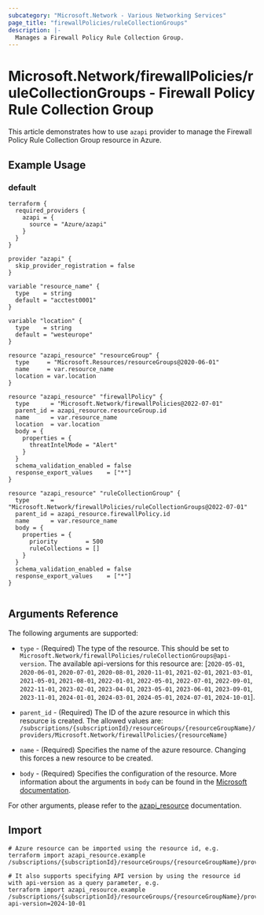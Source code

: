 ```yaml
---
subcategory: "Microsoft.Network - Various Networking Services"
page_title: "firewallPolicies/ruleCollectionGroups"
description: |-
  Manages a Firewall Policy Rule Collection Group.
---
```


# Microsoft.Network/firewallPolicies/ruleCollectionGroups - Firewall Policy Rule Collection Group

This article demonstrates how to use `azapi` provider to manage the Firewall Policy Rule Collection Group resource in Azure.



## Example Usage

### default

```hcl
terraform {
  required_providers {
    azapi = {
      source = "Azure/azapi"
    }
  }
}

provider "azapi" {
  skip_provider_registration = false
}

variable "resource_name" {
  type    = string
  default = "acctest0001"
}

variable "location" {
  type    = string
  default = "westeurope"
}

resource "azapi_resource" "resourceGroup" {
  type     = "Microsoft.Resources/resourceGroups@2020-06-01"
  name     = var.resource_name
  location = var.location
}

resource "azapi_resource" "firewallPolicy" {
  type      = "Microsoft.Network/firewallPolicies@2022-07-01"
  parent_id = azapi_resource.resourceGroup.id
  name      = var.resource_name
  location  = var.location
  body = {
    properties = {
      threatIntelMode = "Alert"
    }
  }
  schema_validation_enabled = false
  response_export_values    = ["*"]
}

resource "azapi_resource" "ruleCollectionGroup" {
  type      = "Microsoft.Network/firewallPolicies/ruleCollectionGroups@2022-07-01"
  parent_id = azapi_resource.firewallPolicy.id
  name      = var.resource_name
  body = {
    properties = {
      priority        = 500
      ruleCollections = []
    }
  }
  schema_validation_enabled = false
  response_export_values    = ["*"]
}


```



## Arguments Reference

The following arguments are supported:

* `type` - (Required) The type of the resource. This should be set to `Microsoft.Network/firewallPolicies/ruleCollectionGroups@api-version`. The available api-versions for this resource are: [`2020-05-01`, `2020-06-01`, `2020-07-01`, `2020-08-01`, `2020-11-01`, `2021-02-01`, `2021-03-01`, `2021-05-01`, `2021-08-01`, `2022-01-01`, `2022-05-01`, `2022-07-01`, `2022-09-01`, `2022-11-01`, `2023-02-01`, `2023-04-01`, `2023-05-01`, `2023-06-01`, `2023-09-01`, `2023-11-01`, `2024-01-01`, `2024-03-01`, `2024-05-01`, `2024-07-01`, `2024-10-01`].

* `parent_id` - (Required) The ID of the azure resource in which this resource is created. The allowed values are:  
  `/subscriptions/{subscriptionId}/resourceGroups/{resourceGroupName}/providers/Microsoft.Network/firewallPolicies/{resourceName}`

* `name` - (Required) Specifies the name of the azure resource. Changing this forces a new resource to be created.

* `body` - (Required) Specifies the configuration of the resource. More information about the arguments in `body` can be found in the [Microsoft documentation](https://learn.microsoft.com/en-us/azure/templates/Microsoft.Network/firewallPolicies/ruleCollectionGroups?pivots=deployment-language-terraform).

For other arguments, please refer to the [azapi_resource](https://registry.terraform.io/providers/Azure/azapi/latest/docs/resources/resource) documentation.

## Import

 ```shell
 # Azure resource can be imported using the resource id, e.g.
 terraform import azapi_resource.example /subscriptions/{subscriptionId}/resourceGroups/{resourceGroupName}/providers/Microsoft.Network/firewallPolicies/{resourceName}/ruleCollectionGroups/{resourceName}
 
 # It also supports specifying API version by using the resource id with api-version as a query parameter, e.g.
 terraform import azapi_resource.example /subscriptions/{subscriptionId}/resourceGroups/{resourceGroupName}/providers/Microsoft.Network/firewallPolicies/{resourceName}/ruleCollectionGroups/{resourceName}?api-version=2024-10-01
 ```

